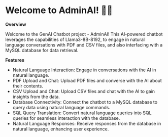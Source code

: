 # Welcome to AdminAI! 🚀🤖

**Overview**

Welcome to the GenAI Chatbot project - AdminAI! This AI-powered chatbot leverages the capabilities of Llama3-8B-8192, to engage in natural language conversations with PDF and CSV files, and also interfacing with a MySQL database for data retrieval.

**Features**
- Natural Language Interaction: Engage in conversations with the AI in natural language.
- PDF Upload and Chat: Upload PDF files and converse with the AI about their contents.
- CSV Upload and Chat: Upload CSV files and chat with the AI to gain insights from the data.
- Database Connectivity: Connect the chatbot to a MySQL database to query data using natural language commands.
- SQL Query Translation: Convert natural language queries into SQL queries for seamless interaction with the database.
- Natural Language Responses: Receive responses from the database in natural language, enhancing user experience.